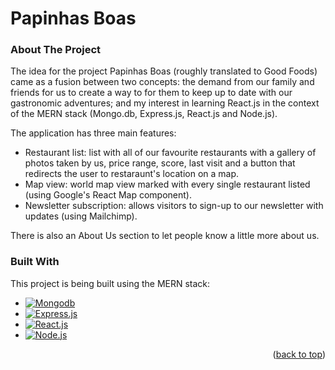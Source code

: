 # Papinhas Boas

<!-- ABOUT THE PROJECT -->
<div id="top">
</div>

### About The Project

The idea for the project Papinhas Boas (roughly translated to Good Foods) came as a fusion between two concepts: the demand from our family and friends for us to create a way to for them to keep up to date with our gastronomic adventures; and my interest in learning React.js in the context of the MERN stack (Mongo.db, Express.js, React.js and Node.js).

The application has three main features:

- Restaurant list: list with all of our favourite restaurants with a gallery of photos taken by us, price range, score, last visit and a button that redirects the user to restaraunt's location on a map.
- Map view: world map view marked with every single restaurant listed (using Google's React Map component).
- Newsletter subscription: allows visitors to sign-up to our newsletter with updates (using Mailchimp).

There is also an About Us section to let people know a little more about us.

### Built With

This project is being built using the MERN stack:

- [![Mongodb][mongodb]][mongodb-url]
- [![Express.js][express.js]][express.js-url]
- [![React.js][react.js]][react.js-url]
- [![Node.js][node.js]][node.js-url]

<p align="right">(<a href="#top">back to top</a>)</p>

<!-- MARKDOWN LINKS & IMAGES -->
<!-- https://www.markdownguide.org/basic-syntax/#reference-style-links -->

[mongodb]: https://img.shields.io/badge/MongoDB-4EA94B?style=for-the-badge&logo=mongodb&logoColor=white
[mongodb-url]: https://mongodb.com/
[express.js]: https://img.shields.io/badge/Express.js-404D59?style=for-the-badge
[express.js-url]: https://expressjs.com
[react.js]: https://img.shields.io/badge/React-20232A?style=for-the-badge&logo=react&logoColor=61DAFB
[react.js-url]: https://reactjs.org/
[node.js]: https://img.shields.io/badge/Node.js-43853D?style=for-the-badge&logo=node.js&logoColor=white
[node.js-url]: https://nodejs.org/en/
